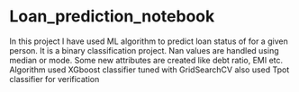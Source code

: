 # Loan_prediction_notebook

In this project I have used ML algorithm to predict loan status of for a given person.
It is a binary classification project.
Nan values are handled using median or mode.
Some new attributes are created like debt ratio, EMI etc.
Algorithm used XGboost classifier tuned with GridSearchCV
also used Tpot classifier for verification
